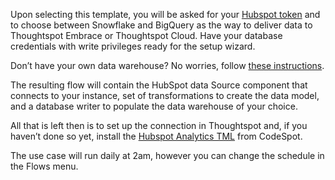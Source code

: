 Upon selecting this template, you will be asked for your [Hubspot token](https://knowledge.hubspot.com/integrations/how-do-i-get-my-hubspot-api-key) and to choose between Snowflake and BigQuery as the way to deliver data to Thoughtspot Embrace or Thoughtspot Cloud. Have your database credentials with write privileges ready for the setup wizard.

Don’t have your own data warehouse? No worries, follow [these instructions](https://docs.google.com/document/d/1_7DRa7KdeXT1ZZ22ENDxW4fDO1BL_n8uTqhiSQms2pE/edit?usp=sharing).

The resulting flow will contain the HubSpot data Source component that connects to your instance, set of transformations to create the data model, and a database writer to populate the data warehouse of your choice. 

All that is left then is to set up the connection in Thoughtspot and, if you haven’t done so yet, install the [Hubspot Analytics TML](https://developers.thoughtspot.com/codespot/jira-tmp-finish) from CodeSpot.

The use case will run daily at 2am, however you can change the schedule in the Flows menu.
